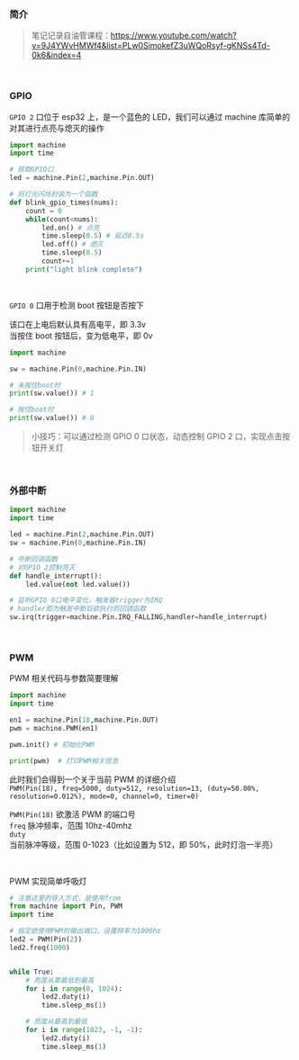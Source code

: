 ### 简介

> 笔记记录自油管课程：https://www.youtube.com/watch?v=9J4YWvHMWf4&list=PLw0SimokefZ3uWQoRsyf-gKNSs4Td-0k6&index=4

<br>

### GPIO

`GPIO 2` 口位于 esp32 上，是一个蓝色的 LED，我们可以通过 machine 库简单的对其进行点亮与熄灭的操作

```py
import machine
import time

# 获取GPIO口
led = machine.Pin(2,machine.Pin.OUT)

# 将灯光闪烁封装为一个函数
def blink_gpio_times(nums):
    count = 0
    while(count<nums):
        led.on() # 点亮
        time.sleep(0.5) # 延迟0.5s
        led.off() # 熄灭
        time.sleep(0.5)
        count+=1
    print("light blink complete")
```

<br>

`GPIO 0` 口用于检测 boot 按钮是否按下

该口在上电后默认具有高电平，即 3.3v  
当按住 boot 按钮后，变为低电平，即 0v

```py
import machine

sw = machine.Pin(0,machine.Pin.IN)

# 未按住boot时
print(sw.value()) # 1

# 按住boot时
print(sw.value()) # 0
```

> 小技巧：可以通过检测 GPIO 0 口状态，动态控制 GPIO 2 口，实现点击按钮开关灯

<br>

### 外部中断

```py
import machine
import time

led = machine.Pin(2,machine.Pin.OUT)
sw = machine.Pin(0,machine.Pin.IN)

# 中断回调函数
# 对GPIO 2控制亮灭
def handle_interrupt():
    led.value(not led.value())

# 监听GPIO 0口电平变化，触发器trigger为IRQ
# handler即为触发中断后欲执行的回调函数
sw.irq(trigger=machine.Pin.IRQ_FALLING,handler=handle_interrupt)
```

<br>

### PWM

PWM 相关代码与参数简要理解

```py
import machine
import time

en1 = machine.Pin(18,machine.Pin.OUT)
pwm = machine.PWM(en1)

pwm.init() # 初始化PWM

print(pwm)  # 打印PWM相关信息
```

此时我们会得到一个关于当前 PWM 的详细介绍  
`PWM(Pin(18), freq=5000, duty=512, resolution=13, (duty=50.00%, resolution=0.012%), mode=0, channel=0, timer=0)`

`PWM(Pin(18)` 欲激活 PWM 的端口号  
`freq` 脉冲频率，范围 10hz-40mhz  
`duty` 当前脉冲等级，范围 0-1023（比如设置为 512，即 50%，此时灯泡一半亮）

<br>

PWM 实现简单呼吸灯

```py
# 注意这里的导入方式，是使用from
from machine import Pin, PWM
import time

# 指定欲使用PWM的输出端口，设置频率为1000hz
led2 = PWM(Pin(2))
led2.freq(1000)


while True:
    # 亮度从第最低到最高
    for i in range(0, 1024):
        led2.duty(i)
        time.sleep_ms(1)

    # 亮度从最高到最低
    for i in range(1023, -1, -1):
        led2.duty(i)
        time.sleep_ms(1)
```

<br>
